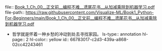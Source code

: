 file:: [Book_1_Ch_00__正文前__编程不难__鸢尾花书__从加减乘除到机器学习.pdf](https://raw.githubusercontent.com/Visualize-ML/Book1_Python-For-Beginners/main/Book_1_Ch_00__正文前__编程不难__鸢尾花书__从加减乘除到机器学习.pdf)
file-path:: https://raw.githubusercontent.com/Visualize-ML/Book1_Python-For-Beginners/main/Book_1_Ch_00__正文前__编程不难__鸢尾花书__从加减乘除到机器学习.pdf

- 哲学就是怀着一种乡愁的冲动到处去寻找家园。
  ls-type:: annotation
  hl-page:: 2
  hl-color:: yellow
  id:: 66783017-c2d3-439a-a868-02cc42243461